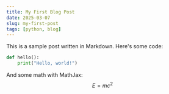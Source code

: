 ```yaml
---
title: My First Blog Post
date: 2025-03-07
slug: my-first-post
tags: [python, blog]
---
```


This is a sample post written in Markdown. Here's some code:

```python
def hello():
    print("Hello, world!")
```
And some math with MathJax: 
$$ 
E = mc^2
$$ 


